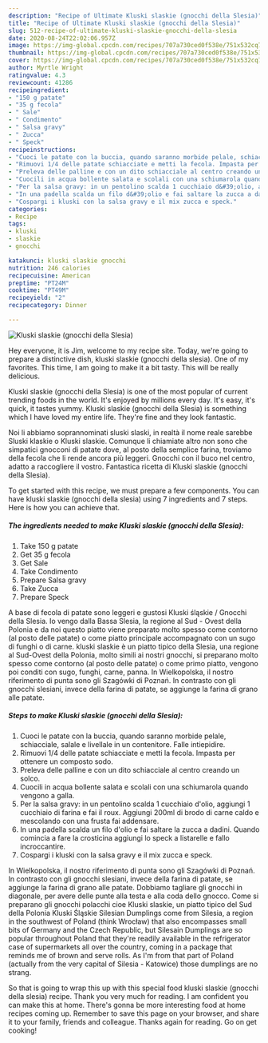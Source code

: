 ```yaml
---
description: "Recipe of Ultimate Kluski slaskie (gnocchi della Slesia)"
title: "Recipe of Ultimate Kluski slaskie (gnocchi della Slesia)"
slug: 512-recipe-of-ultimate-kluski-slaskie-gnocchi-della-slesia
date: 2020-08-24T22:02:06.957Z
image: https://img-global.cpcdn.com/recipes/707a730ced0f538e/751x532cq70/kluski-slaskie-gnocchi-della-slesia-recipe-main-photo.jpg
thumbnail: https://img-global.cpcdn.com/recipes/707a730ced0f538e/751x532cq70/kluski-slaskie-gnocchi-della-slesia-recipe-main-photo.jpg
cover: https://img-global.cpcdn.com/recipes/707a730ced0f538e/751x532cq70/kluski-slaskie-gnocchi-della-slesia-recipe-main-photo.jpg
author: Myrtle Wright
ratingvalue: 4.3
reviewcount: 41286
recipeingredient:
- "150 g patate"
- "35 g fecola"
- " Sale"
- " Condimento"
- " Salsa gravy"
- " Zucca"
- " Speck"
recipeinstructions:
- "Cuoci le patate con la buccia, quando saranno morbide pelale, schiacciale, salale e livellale in un contenitore. Falle intiepidire."
- "Rimuovi 1/4 delle patate schiacciate e metti la fecola. Impasta per ottenere un composto sodo."
- "Preleva delle palline e con un dito schiacciale al centro creando un solco."
- "Cuocili in acqua bollente salata e scolali con una schiumarola quando vengono a galla."
- "Per la salsa gravy: in un pentolino scalda 1 cucchiaio d&#39;olio, aggiungi 1 cucchiaio di farina e fai il roux. Aggiungi 200ml di brodo di carne caldo e mescolando con una frusta fai addensare."
- "In una padella scalda un filo d&#39;olio e fai saltare la zucca a dadini. Quando comincia a fare la crosticina aggiungi lo speck a listarelle e fallo incroccantire."
- "Cospargi i kluski con la salsa gravy e il mix zucca e speck."
categories:
- Recipe
tags:
- kluski
- slaskie
- gnocchi

katakunci: kluski slaskie gnocchi 
nutrition: 246 calories
recipecuisine: American
preptime: "PT24M"
cooktime: "PT49M"
recipeyield: "2"
recipecategory: Dinner

---
```



![Kluski slaskie (gnocchi della Slesia)](https://img-global.cpcdn.com/recipes/707a730ced0f538e/751x532cq70/kluski-slaskie-gnocchi-della-slesia-recipe-main-photo.jpg)

Hey everyone, it is Jim, welcome to my recipe site. Today, we're going to prepare a distinctive dish, kluski slaskie (gnocchi della slesia). One of my favorites. This time, I am going to make it a bit tasty. This will be really delicious.

Kluski slaskie (gnocchi della Slesia) is one of the most popular of current trending foods in the world. It's enjoyed by millions every day. It's easy, it's quick, it tastes yummy. Kluski slaskie (gnocchi della Slesia) is something which I have loved my entire life. They're fine and they look fantastic.

Noi li abbiamo soprannominati sluski slaski, in realtà il nome reale sarebbe Sluski klaskie o Kluski slaskie. Comunque li chiamiate altro non sono che simpatici gnocconi di patate dove, al posto della semplice farina, troviamo della fecola che li rende ancora più leggeri. Gnocchi con il buco nel centro, adatto a raccogliere il vostro. Fantastica ricetta di Kluski slaskie (gnocchi della Slesia).


To get started with this recipe, we must prepare a few components. You can have kluski slaskie (gnocchi della slesia) using 7 ingredients and 7 steps. Here is how you can achieve that.

<!--inarticleads1-->

##### The ingredients needed to make Kluski slaskie (gnocchi della Slesia):

1. Take 150 g patate
1. Get 35 g fecola
1. Get  Sale
1. Take  Condimento
1. Prepare  Salsa gravy
1. Take  Zucca
1. Prepare  Speck


A base di fecola di patate sono leggeri e gustosi Kluski śląskie / Gnocchi della Slesia. Io vengo dalla Bassa Slesia, la regione al Sud - Ovest della Polonia e da noi questo piatto viene preparato molto spesso come contorno (al posto delle patate) o come piatto principale accompagnato con un sugo di funghi o di carne. kluski slaskie è un piatto tipico della Slesia, una regione al Sud-Ovest della Polonia, molto simili ai nostri gnocchi, si preparano molto spesso come contorno (al posto delle patate) o come primo piatto, vengono poi conditi con sugo, funghi, carne, panna. In Wielkopolska, il nostro riferimento di punta sono gli Szagówki di Poznań. In contrasto con gli gnocchi slesiani, invece della farina di patate, se aggiunge la farina di grano alle patate. 

<!--inarticleads2-->

##### Steps to make Kluski slaskie (gnocchi della Slesia):

1. Cuoci le patate con la buccia, quando saranno morbide pelale, schiacciale, salale e livellale in un contenitore. Falle intiepidire.
1. Rimuovi 1/4 delle patate schiacciate e metti la fecola. Impasta per ottenere un composto sodo.
1. Preleva delle palline e con un dito schiacciale al centro creando un solco.
1. Cuocili in acqua bollente salata e scolali con una schiumarola quando vengono a galla.
1. Per la salsa gravy: in un pentolino scalda 1 cucchiaio d&#39;olio, aggiungi 1 cucchiaio di farina e fai il roux. Aggiungi 200ml di brodo di carne caldo e mescolando con una frusta fai addensare.
1. In una padella scalda un filo d&#39;olio e fai saltare la zucca a dadini. Quando comincia a fare la crosticina aggiungi lo speck a listarelle e fallo incroccantire.
1. Cospargi i kluski con la salsa gravy e il mix zucca e speck.


In Wielkopolska, il nostro riferimento di punta sono gli Szagówki di Poznań. In contrasto con gli gnocchi slesiani, invece della farina di patate, se aggiunge la farina di grano alle patate. Dobbiamo tagliare gli gnocchi in diagonale, per avere delle punte alla testa e alla coda dello gnocco. Come si preparano gli gnocchi polacchi cioe Kluski slaskie, un piatto tipico del Sud della Polonia Kluski Śląskie Silesian Dumplings come from Silesia, a region in the southwest of Poland (think Wrocław) that also encompasses small bits of Germany and the Czech Republic, but Silesain Dumplings are so popular throughout Poland that they&#39;re readily available in the refrigerator case of supermarkets all over the country, coming in a package that reminds me of brown and serve rolls. As I&#39;m from that part of Poland (actually from the very capital of Silesia - Katowice) those dumplings are no strang. 

So that is going to wrap this up with this special food kluski slaskie (gnocchi della slesia) recipe. Thank you very much for reading. I am confident you can make this at home. There's gonna be more interesting food at home recipes coming up. Remember to save this page on your browser, and share it to your family, friends and colleague. Thanks again for reading. Go on get cooking!
